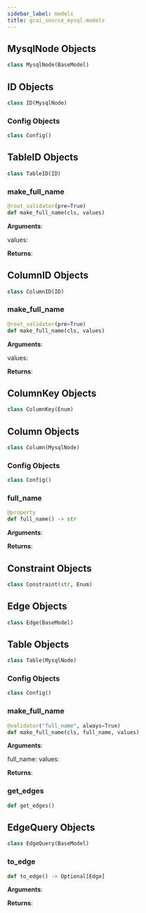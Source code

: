 ```yaml
---
sidebar_label: models
title: grai_source_mysql.models
---
```


## MysqlNode Objects

```python
class MysqlNode(BaseModel)
```



## ID Objects

```python
class ID(MysqlNode)
```



### Config Objects

```python
class Config()
```



## TableID Objects

```python
class TableID(ID)
```



### make\_full\_name

```python
@root_validator(pre=True)
def make_full_name(cls, values)
```

**Arguments**:

  values:


**Returns**:



## ColumnID Objects

```python
class ColumnID(ID)
```



### make\_full\_name

```python
@root_validator(pre=True)
def make_full_name(cls, values)
```

**Arguments**:

  values:


**Returns**:



## ColumnKey Objects

```python
class ColumnKey(Enum)
```



## Column Objects

```python
class Column(MysqlNode)
```



### Config Objects

```python
class Config()
```



### full\_name

```python
@property
def full_name() -> str
```

**Arguments**:



**Returns**:



## Constraint Objects

```python
class Constraint(str, Enum)
```



## Edge Objects

```python
class Edge(BaseModel)
```



## Table Objects

```python
class Table(MysqlNode)
```



### Config Objects

```python
class Config()
```



### make\_full\_name

```python
@validator("full_name", always=True)
def make_full_name(cls, full_name, values)
```

**Arguments**:

  full_name:
  values:


**Returns**:



### get\_edges

```python
def get_edges()
```



## EdgeQuery Objects

```python
class EdgeQuery(BaseModel)
```



### to\_edge

```python
def to_edge() -> Optional[Edge]
```

**Arguments**:



**Returns**:
